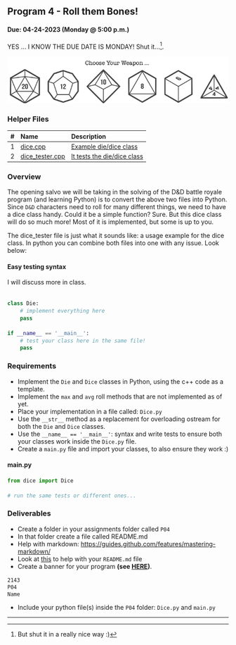 ## Program 4 - Roll them Bones!

#### Due: 04-24-2023 (Monday @ 5:00 p.m.)

YES ... I KNOW THE DUE DATE IS MONDAY! Shut it...[^1].

![](../graphics/polyhedral_weapons.png)

### Helper Files

|  #  | Name                               | Description                                    |
| :-: | :--------------------------------- | :--------------------------------------------- |
|  1  | [dice.cpp](dice.hpp)               | [Example die/dice class](dice.hpp)             |
|  2  | [dice_tester.cpp](dice_tester.hpp) | [It tests the die/dice class](dice_tester.hpp) |

### Overview

The opening salvo we will be taking in the solving of the D&D battle royale program (and learning Python) is to convert the above two files into Python. Since `D&D` characters need to roll for many different things, we need to have a dice class handy. Could it be a simple function? Sure. But this dice class will do so much more! Most of it is implemented, but some is up to you.

The dice_tester file is just what it sounds like: a usage example for the dice class. In python you can combine both files into one with any issue. Look below:

#### Easy testing syntax

I will discuss more in class.

```python

class Die:
    # implement everything here
    pass

if __name__ == '__main__':
    # test your class here in the same file!
    pass

```

### Requirements

- Implement the `Die` and `Dice` classes in Python, using the c++ code as a template.
- Implement the `max` and `avg` roll methods that are not implemented as of yet.
- Place your implementation in a file called: `Dice.py`
- Use the `__str__` method as a replacement for overloading ostream for both the `Die` and `Dice` classes.
- Use the `__name__ == '__main__'`: syntax and write tests to ensure both your classes work inside the `Dice.py` file.
- Create a `main.py` file and import your classes, to also ensure they work :)

#### main.py

```python
from dice import Dice

# run the same tests or different ones...
```

### Deliverables

- Create a folder in your assignments folder called `P04`
- In that folder create a file called README.md
- Help with markdown: https://guides.github.com/features/mastering-markdown/
- Look at [this](../../Resources/02-Readmees/README.md) to help with your `README.md` file
- Create a banner for your program **(see [HERE](../../Resources/03-Banner/README.md))**.

```
2143
P04
Name
```

- Include your python file(s) inside the `P04` folder: `Dice.py` and `main.py`

---

[^1]: But shut it in a really nice way :)
